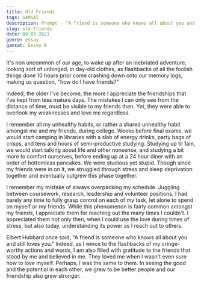 ```yaml
---
title: Old Friends
tags: GAMSAT
description: Prompt - "A friend is someone who knows all about you and still loves you." Elbert Hubbard
slug: old-friends
date: 09.03.2021
genre: essay
gamsat: Essay B
---
```


It's non uncommon of our age, to wake up after an inebriated adventure, looking sort of unhinged, in day-old clothes, as flashbacks of all the foolish things done 10 hours prior come crashing down onto our memory logs, making us question, "how do I have friends?"

Indeed, the older I've become, the more I appreciate the friendships that I've kept from less mature days. The mistakes I can only see from the distance of time, must be visible to my friends then. Yet, they were able to overlook my weaknesses and love me regardless. 

I remember all my unhealthy habits, or rather a shared unhealthy habit amongst me and my friends, during college. Weeks before final exams, we would start camping in libraries with a slab of energy drinks, party bags of crisps, and tens and hours of semi-productive studying. Studying up til 1am, we would start talking about life and other nonsense, and studying a bit more to comfort ourselves, before ending up at a 24 hour diner with an order of bottomless pancakes. We were studious yet stupid. Though since my friends were in on it, we struggled through stress and sleep deprivation together and eventually outgrew this phase together. 

I remember my mistake of always overpacking my schedule. Juggling between coursework, research, leadership and volunteer positions, I had barely any time to fully grasp control on each of my task, let alone to spend on myself or my friends. While this phenomenon is fairly common amongst my friends, I appreciate them for reaching out the many times I couldn't. I appreciated them not only then, when I could use the love during times of stress, but also today, understanding its power as I reach out to others. 

Elbert Hubbard once said, "A friend is someone who knows all about you and still loves you." Indeed, as I wince to the flashbacks of my cringe-worthy actions and words, I am also filled with gratitude to the friends that stood by me and believed in me. They loved me when I wasn't even sure how to love myself. Perhaps, I was the same to them. In seeing the good and the potential in each other, we grew to be better people and our friendship also grew stronger. 
